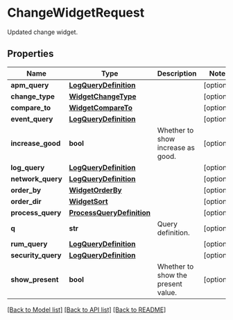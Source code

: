 # ChangeWidgetRequest

Updated change widget.
## Properties
Name | Type | Description | Notes
------------ | ------------- | ------------- | -------------
**apm_query** | [**LogQueryDefinition**](LogQueryDefinition.md) |  | [optional] 
**change_type** | [**WidgetChangeType**](WidgetChangeType.md) |  | [optional] 
**compare_to** | [**WidgetCompareTo**](WidgetCompareTo.md) |  | [optional] 
**event_query** | [**LogQueryDefinition**](LogQueryDefinition.md) |  | [optional] 
**increase_good** | **bool** | Whether to show increase as good. | [optional] 
**log_query** | [**LogQueryDefinition**](LogQueryDefinition.md) |  | [optional] 
**network_query** | [**LogQueryDefinition**](LogQueryDefinition.md) |  | [optional] 
**order_by** | [**WidgetOrderBy**](WidgetOrderBy.md) |  | [optional] 
**order_dir** | [**WidgetSort**](WidgetSort.md) |  | [optional] 
**process_query** | [**ProcessQueryDefinition**](ProcessQueryDefinition.md) |  | [optional] 
**q** | **str** | Query definition. | [optional] 
**rum_query** | [**LogQueryDefinition**](LogQueryDefinition.md) |  | [optional] 
**security_query** | [**LogQueryDefinition**](LogQueryDefinition.md) |  | [optional] 
**show_present** | **bool** | Whether to show the present value. | [optional] 

[[Back to Model list]](README.md#documentation-for-models) [[Back to API list]](README.md#documentation-for-api-endpoints) [[Back to README]](README.md)


